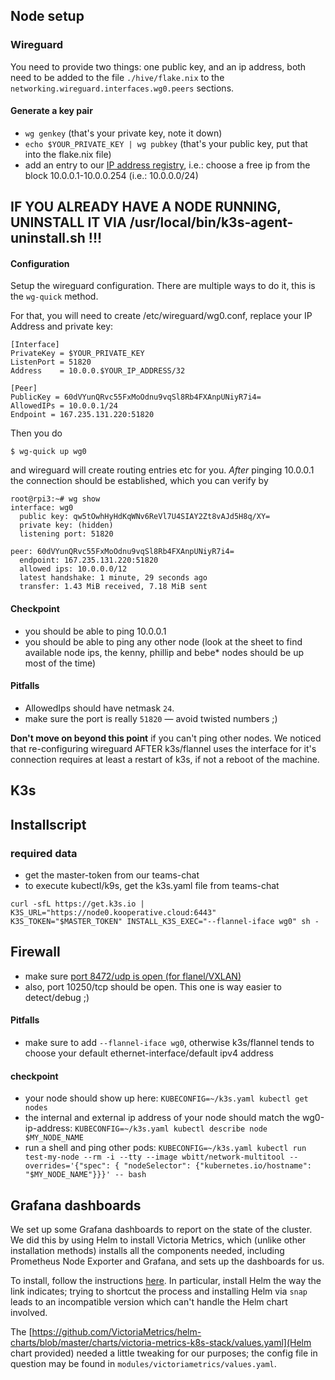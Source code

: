 ## Node setup

### Wireguard

You need to provide two things: one public key, and an ip address, both need to be added to the file `./hive/flake.nix` to the `networking.wireguard.interfaces.wg0.peers` sections.

#### Generate a key pair

- `wg genkey` (that's your private key, note it down)
- `echo $YOUR_PRIVATE_KEY | wg pubkey` (that's your public key, put that into the flake.nix file)
- add an entry to our [IP address registry](https://docs.google.com/spreadsheets/d/1E4YsUCuU2ez75bOh6kxMwjYjjgna-3vh7K2YFoa6A8g/edit#gid=0), i.e.: choose a free ip from the block 10.0.0.1-10.0.0.254 (i.e.: 10.0.0.0/24) 
  

## IF YOU ALREADY HAVE A NODE RUNNING, UNINSTALL IT VIA /usr/local/bin/k3s-agent-uninstall.sh !!!
#### Configuration

Setup the wireguard configuration. There are multiple ways to do it, this is the `wg-quick` method.         

For that, you will need to create /etc/wireguard/wg0.conf, replace your IP Address and private key:

```
[Interface]
PrivateKey = $YOUR_PRIVATE_KEY
ListenPort = 51820
Address    = 10.0.0.$YOUR_IP_ADDRESS/32

[Peer]  
PublicKey = 60dVYunQRvc55FxMoOdnu9vqSl8Rb4FXAnpUNiyR7i4=
AllowedIPs = 10.0.0.1/24
Endpoint = 167.235.131.220:51820       
```

Then you do 
```
$ wg-quick up wg0
```

and wireguard will create routing entries etc for you. _After_ pinging 10.0.0.1 the connection should be established, which you can verify by

```
root@rpi3:~# wg show
interface: wg0
  public key: qw5tOwhHyHdKqWNv6ReVl7U4SIAY2Zt8vAJd5H8q/XY=
  private key: (hidden)
  listening port: 51820

peer: 60dVYunQRvc55FxMoOdnu9vqSl8Rb4FXAnpUNiyR7i4=
  endpoint: 167.235.131.220:51820
  allowed ips: 10.0.0.0/12
  latest handshake: 1 minute, 29 seconds ago
  transfer: 1.43 MiB received, 7.18 MiB sent
```


#### Checkpoint

- you should be able to ping 10.0.0.1
- you should be able to ping any other node (look at the sheet to find available node ips, the kenny, phillip and bebe* nodes should be up most of the time)
          
#### Pitfalls

- AllowedIps should have netmask `24`.
- make sure the port is really `51820` — avoid twisted numbers ;)

**Don't move on beyond this point** if you can't ping other nodes. We noticed that re-configuring wireguard AFTER k3s/flannel uses the interface for it's connection requires at least a restart of k3s, if not a reboot of the machine.              

## K3s

## Installscript
                         
### required data

- get the master-token from our teams-chat
- to execute kubectl/k9s, get the k3s.yaml file from teams-chat

```
curl -sfL https://get.k3s.io | K3S_URL="https://node0.kooperative.cloud:6443" K3S_TOKEN="$MASTER_TOKEN" INSTALL_K3S_EXEC="--flannel-iface wg0" sh -
```

## Firewall

- make sure [port 8472/udp is open (for flanel/VXLAN)](https://docs.k3s.io/installation/requirements#networking)
- also, port 10250/tcp should be open. This one is way easier to detect/debug ;)
                           
#### Pitfalls

- make sure to add `--flannel-iface wg0`, otherwise k3s/flannel tends to choose your default ethernet-interface/default ipv4 address

#### checkpoint

- your node should show up here: `KUBECONFIG=~/k3s.yaml kubectl get nodes`
- the internal and external ip address of your node should match the wg0-ip-address: `KUBECONFIG=~/k3s.yaml kubectl describe node $MY_NODE_NAME`
- run a shell and ping other pods: `KUBECONFIG=~/k3s.yaml kubectl run test-my-node --rm -i --tty --image wbitt/network-multitool --overrides='{"spec": { "nodeSelector": {"kubernetes.io/hostname": "$MY_NODE_NAME"}}}' -- bash`

## Grafana dashboards

We set up some Grafana dashboards to report on the state of the cluster.  We did this by using Helm to install
Victoria Metrics, which (unlike other installation methods) installs all the components needed, including Prometheus Node Exporter
and Grafana, and sets up the dashboards for us.

To install, follow the instructions [here](https://github.com/VictoriaMetrics/helm-charts/blob/master/charts/victoria-metrics-k8s-stack/README.md).
In particular, install Helm the way the link indicates; trying to shortcut the process and installing Helm via `snap` leads to an incompatible
version which can't handle the Helm chart involved.

The [https://github.com/VictoriaMetrics/helm-charts/blob/master/charts/victoria-metrics-k8s-stack/values.yaml](Helm chart provided) needed a little tweaking for our purposes; the config file in question may be found in `modules/victoriametrics/values.yaml`.


